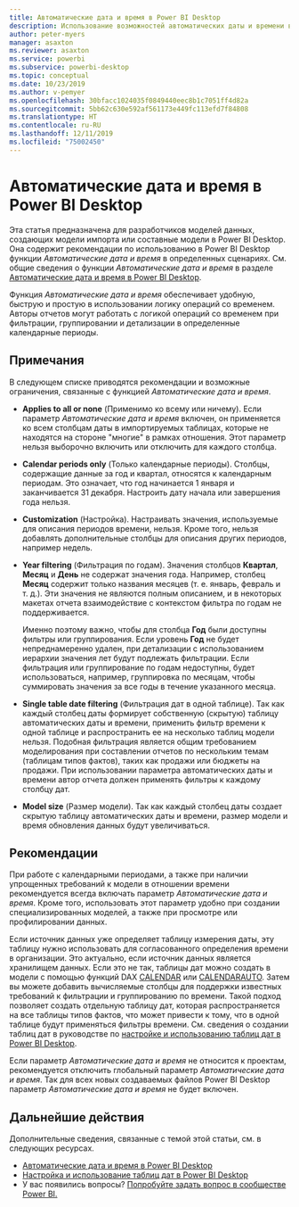 ```yaml
---
title: Автоматические дата и время в Power BI Desktop
description: Использование возможностей автоматических даты и времени в Power BI Desktop.
author: peter-myers
manager: asaxton
ms.reviewer: asaxton
ms.service: powerbi
ms.subservice: powerbi-desktop
ms.topic: conceptual
ms.date: 10/23/2019
ms.author: v-pemyer
ms.openlocfilehash: 30bfacc1024035f0849440eec8b1c7051ff4d82a
ms.sourcegitcommit: 5bb62c630e592af561173e449fc113efd7f84808
ms.translationtype: HT
ms.contentlocale: ru-RU
ms.lasthandoff: 12/11/2019
ms.locfileid: "75002450"
---
```

# <a name="auto-datetime-guidance-in-power-bi-desktop"></a>Автоматические дата и время в Power BI Desktop

Эта статья предназначена для разработчиков моделей данных, создающих модели импорта или составные модели в Power BI Desktop. Она содержит рекомендации по использованию в Power BI Desktop функции _Автоматические дата и время_ в определенных сценариях. См. общие сведения о функции _Автоматические дата и время_ в разделе [Автоматические дата и время в Power BI Desktop](../desktop-auto-date-time.md).

Функция _Автоматические дата и время_ обеспечивает удобную, быструю и простую в использовании логику операций со временем. Авторы отчетов могут работать с логикой операций со временем при фильтрации, группировании и детализации в определенные календарные периоды.

## <a name="considerations"></a>Примечания

В следующем списке приводятся рекомендации и возможные ограничения, связанные с функцией _Автоматические дата и время_.

- **Applies to all or none** (Применимо ко всему или ничему). Если параметр _Автоматические дата и время_ включен, он применяется ко всем столбцам даты в импортируемых таблицах, которые не находятся на стороне &quot;многие&quot; в рамках отношения. Этот параметр нельзя выборочно включить или отключить для каждого столбца.
- **Calendar periods only** (Только календарные периоды). Столбцы, содержащие данные за год и квартал, относятся к календарным периодам. Это означает, что год начинается 1 января и заканчивается 31 декабря. Настроить дату начала или завершения года нельзя.
- **Customization** (Настройка). Настраивать значения, используемые для описания периодов времени, нельзя. Кроме того, нельзя добавлять дополнительные столбцы для описания других периодов, например недель.
- **Year filtering** (Фильтрация по годам). Значения столбцов **Квартал**, **Месяц** и **День** не содержат значения года. Например, столбец **Месяц** содержит только названия месяцев (т. е. январь, февраль и т. д.). Эти значения не являются полным описанием, и в некоторых макетах отчета взаимодействие с контекстом фильтра по годам не поддерживается.

    Именно поэтому важно, чтобы для столбца **Год** были доступны фильтры или группирования. Если уровень **Год** не будет непреднамеренно удален, при детализации с использованием иерархии значения лет будут подлежать фильтрации. Если фильтрация или группирование по годам недоступны, будет использоваться, например, группировка по месяцам, чтобы суммировать значения за все годы в течение указанного месяца.
- **Single table date filtering** (Фильтрация дат в одной таблице). Так как каждый столбец даты формирует собственную (скрытую) таблицу автоматических даты и времени, применить фильтр времени к одной таблице и распространить ее на несколько таблиц модели нельзя. Подобная фильтрация является общим требованием моделирования при составлении отчетов по нескольким темам (таблицам типов фактов), таких как продажи или бюджеты на продажи. При использовании параметра автоматических даты и времени автор отчета должен применять фильтры к каждому столбцу дат.
- **Model size** (Размер модели). Так как каждый столбец даты создает скрытую таблицу автоматических даты и времени, размер модели и время обновления данных будут увеличиваться.

## <a name="recommendations"></a>Рекомендации

При работе с календарными периодами, а также при наличии упрощенных требований к модели в отношении времени рекомендуется всегда включать параметр _Автоматические дата и время_. Кроме того, использовать этот параметр удобно при создании специализированных моделей, а также при просмотре или профилировании данных.

Если источник данных уже определяет таблицу измерения даты, эту таблицу нужно использовать для согласованного определения времени в организации. Это актуально, если источник данных является хранилищем данных. Если это не так, таблицы дат можно создать в модели с помощью функций DAX [CALENDAR](/dax/calendar-function-dax) или [CALENDARAUTO](/dax/calendarauto-function-dax). Затем вы можете добавить вычисляемые столбцы для поддержки известных требований к фильтрации и группированию по времени. Такой подход позволяет создать отдельную таблицу дат, которая распространяется на все таблицы типов фактов, что может привести к тому, что в одной таблице будут применяться фильтры времени. См. сведения о создании таблиц дат в руководстве по [настройке и использованию таблиц дат в Power BI Desktop](../desktop-date-tables.md).

Если параметр _Автоматические дата и время_ не относится к проектам, рекомендуется отключить глобальный параметр _Автоматические дата и время_. Так для всех новых создаваемых файлов Power BI Desktop параметр _Автоматические дата и время_ не будет включен.

## <a name="next-steps"></a>Дальнейшие действия

Дополнительные сведения, связанные с темой этой статьи, см. в следующих ресурсах.

- [Автоматические дата и время в Power BI Desktop](../desktop-auto-date-time.md)
- [Настройка и использование таблиц дат в Power BI Desktop](../desktop-date-tables.md)
- У вас появились вопросы? [Попробуйте задать вопрос в сообществе Power BI.](https://community.powerbi.com/)
